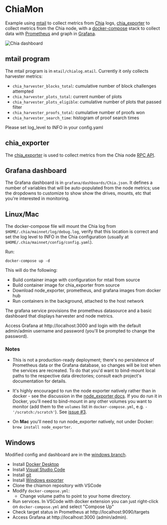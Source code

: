 # ChiaMon

Example using [mtail](https://github.com/google/mtail) to collect metrics from
[Chia](https://chia.net) logs,
[chia_exporter](https://github.com/retzkek/chia_exporter) to collect metrics
from the Chia node, with a [docker-compose](https://github.com/docker/compose/)
stack to collect data with [Prometheus](https://prometheus.io/) and graph in
[Grafana](https://grafana.com).

![Chia dashboard](https://img.kmr.me/posts/chiamon2.png)

## mtail program

The mtail program is in `mtail/chialog.mtail`. Currently it only collects harvester metrics:

* `chia_harvester_blocks_total`: cumulative number of block challenges attempted
* `chia_harvester_plots_total`: current number of plots
* `chia_harvester_plots_eligible`: cumulative number of plots that passed filter
* `chia_harvester_proofs_total`: cumulative number of proofs won
* `chia_harvester_search_time`: histogram of proof search times

Please set log_level to INFO in your config.yaml

## chia_exporter

The [chia_exporter](https://github.com/retzkek/chia_exporter) is used to collect
metrics from the Chia node [RPC
API](https://github.com/Chia-Network/chia-blockchain/wiki/RPC-Interfaces).

## Grafana dashboard

The Grafana dashboard is in `grafana/dashboards/Chia.json`. It defines a number
of variables that will be auto-populated from the node metrics; use the
dropdowns to customize to show show the drives, mounts, etc that you're
interested in monitoring.

## Linux/Mac

The docker-compose file will mount the Chia log from
`$HOME/.chia/mainnet/log/debug.log`, verify that this location is correct and
set the log level to INFO in the Chia configuration (usually at
`$HOME/.chia/mainnet/config/config.yaml`).

Run:

    docker-compose up -d
    
This will do the following:

* Build container image with configuration for mtail from source
* Build container image for chia_exporter from source
* Download node_exporter, prometheus, and grafana images from docker hub
* Run containers in the background, attached to the host network
    
The grafana service provisions the prometheus datasource and a basic dashboard
that displays harvester and node metrics.

Access Grafana at http://localhost:3000 and login with the default admin/admin
username and password (you'll be prompted to change the password).

### Notes

* This is not a production-ready deployment; there's no persistence of Prometheus
data or the Grafana database, so changes will be lost when the services are
recreated. To do that you'd want to bind-mount local paths to the respective
data directories; consult each project's documentation for details.

* It's highly encouraged to run the node exporter natively rather than in
  docker - see the discussion in the [node_exporter
  docs](https://github.com/prometheus/node_exporter#docker). If you do run it in
  Docker, you'll need to bind-mount in any other volumes you want to monitor
  (add them to the `volumes` list in `docker-compose.yml`, e.g. `-
  '/scratch:/scratch'`). See [issue #3](https://github.com/retzkek/chiamon/issues/3).

* On **Mac** you'll need to run node_exporter natively, not under Docker: `brew
  install node_exporter`.

## Windows

Modified config and dashboard are in the [windows branch](https://github.com/retzkek/chiamon/tree/windows).

* Install [Docker Desktop](https://www.docker.com/products/docker-desktop)
* Install [Visual Studio Code](https://code.visualstudio.com/)
* Install [git](https://git-scm.com/)
* Install [Windows exporter](https://github.com/prometheus-community/windows_exporter/releases/download/v0.16.0/windows_exporter-0.16.0-386.msi)
* Clone the chiamon repository with VSCode
* Modify `docker-compose.yml`:
    - Change volume paths to point to your home directory.
* Run services. In VSCode with docker extension you can just right-click on `docker-compose.yml` and select "Compose Up"
* Check target status in Prometheus at http://localhost:9090/targets 
* Access Grafana at http://localhost:3000 (admin/admin).
